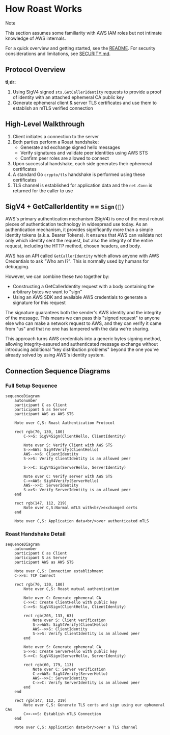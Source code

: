 # How Roast Works

> [!NOTE]
> This section assumes some familiarity with AWS IAM roles but not intimate knowledge of AWS internals.

For a quick overview and getting started, see the [README](../README.md). For security considerations and limitations, see [SECURITY.md](../SECURITY.md).

## Protocol Overview

**tl;dr:**

1. Using SigV4 signed `sts.GetCallerIdentity` requests to provide a proof of
   identity with an attached ephemeral CA public key
2. Generate ephemeral client & server TLS certificates and use them to establish an mTLS verified connection

## High-Level Walkthrough

1. Client initiates a connection to the server
2. Both parties perform a Roast handshake:
   - Generate and exchange signed hello messages
   - Verify signatures and validate peer identities using AWS STS
   - Confirm peer roles are allowed to connect
3. Upon successful handshake, each side generates their ephemeral certificates
4. A standard Go `crypto/tls` handshake is performed using these certificates
5. TLS channel is established for application data and the `net.Conn` is
   returned for the caller to use

## SigV4 + GetCallerIdentity == `Sign(🥳)`

AWS's primary authentication mechanism (SigV4) is one of the most robust pieces
of authentication technology in widespread use today. As an authentication
mechanism, it provides significantly more than a simple identity tokens (a.k.a.
Bearer Tokens). It ensures that AWS can validate not only which identity sent
the request, but also the integrity of the entire request, including the HTTP
method, chosen headers, and body.

AWS has an API called `GetCallerIdentity` which allows anyone with AWS
Credentials to ask "Who am I?". This is normally used by humans for debugging.

However, we can combine these two together by:

- Constructing a GetCallerIdentity request with a body containing the arbitrary
  bytes we want to "sign"
- Using an AWS SDK and available AWS credentials to generate a signature for
  this request

The signature guarantees both the sender's AWS identity and the integrity of the
message. This means we can pass this "signed request" to anyone else who can
make a network request to AWS, and they can verify it came from "us" and that no
one has tampered with the data we're sharing.

This approach turns AWS credentials into a generic bytes signing method,
allowing integrity-assured and authenticated message exchange without
introducing additional "key distribution problems" beyond the one you've already
solved by using AWS's identity system.

## Connection Sequence Diagrams

### Full Setup Sequence

```mermaid
sequenceDiagram
    autonumber
    participant C as Client
    participant S as Server
    participant AWS as AWS STS

    Note over C,S: Roast Authentication Protocol

    rect rgb(70, 130, 180)
        C->>S: SigV4Sign(ClientHello, ClientIdentity)

        Note over S: Verify Client with AWS STS
        S->>AWS: SigV4Verify(ClientHello)
        AWS-->>S: ClientIdentity
        S->>S: Verify ClientIdentity is an allowed peer
        
        S->>C: SigV4Sign(ServerHello, ServerIdentity)

        Note over C: Verify server with AWS STS
        C->>AWS: SigV4Verify(ServerHello)
        AWS-->>C: ServerIdentity
        S->>S: Verify ServerIdentity is an allowed peer
    end

    rect rgb(147, 112, 219)
        Note over C,S:Normal mTLS with<br/>exchanged certs
    end
    
    Note over C,S: Application data<br/>over authenticated mTLS
```

### Roast Handshake Detail

```mermaid
sequenceDiagram
    autonumber
    participant C as Client  
    participant S as Server
    participant AWS as AWS STS

    Note over C,S: Connection establishment
    C->>S: TCP Connect

    rect rgb(70, 130, 180)
        Note over C,S: Roast mutual authentication
        
        Note over C: Generate ephemeral CA
        C->>C: Create ClientHello with public key
        C->>S: SigV4Sign(ClientHello, ClientIdentity)
        
        rect rgb(205, 133, 63)
            Note over S: Client verification
            S->>AWS: SigV4Verify(ClientHello)
            AWS-->>S: ClientIdentity
            S->>S: Verify ClientIdentity is an allowed peer
        end
        
        Note over S: Generate ephemeral CA
        S->>S: Create ServerHello with public key
        S->>C: SigV4Sign(ServerHello, ServerIdentity)
        
        rect rgb(60, 179, 113)
            Note over C: Server verification
            C->>AWS: SigV4Verify(ServerHello)
            AWS-->>C: ServerIdentity
            C->>C: Verify ServerIdentity is an allowed peer
        end
    end

    rect rgb(147, 112, 219)
        Note over C,S: Generate TLS certs and sign using our ephemeral CAs
        C<<->>S: Establish mTLS Connection
    end

    Note over C,S: Application data<br/>over a TLS channel
```
